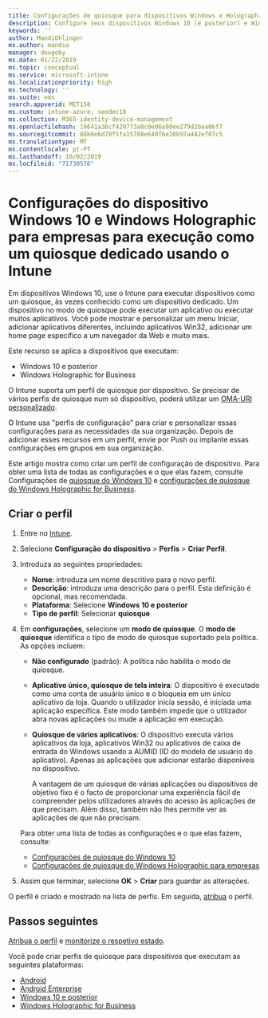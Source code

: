 ```yaml
---
title: Configurações de quiosque para dispositivos Windows e Holographic no Microsoft Intune – Azure | Microsoft Docs
description: Configure seus dispositivos Windows 10 (e posterior) e Windows Holographic para empresas como quiosques de aplicativo único e vários aplicativos, personalizar o menu Iniciar, adicionar aplicativos, mostrar a barra de tarefas e configurar um navegador da Web em Microsoft Intune.
keywords: ''
author: MandiOhlinger
ms.author: mandia
manager: dougeby
ms.date: 01/22/2019
ms.topic: conceptual
ms.service: microsoft-intune
ms.localizationpriority: high
ms.technology: ''
ms.suite: ems
search.appverid: MET150
ms.custom: intune-azure; seodec18
ms.collection: M365-identity-device-management
ms.openlocfilehash: 19641a36cf429773a8c0e06a90ee279d2baa06f7
ms.sourcegitcommit: 88b6e6d70f5fa15708e640f6e20b97a442ef07c5
ms.translationtype: MT
ms.contentlocale: pt-PT
ms.lasthandoff: 10/02/2019
ms.locfileid: "71730576"
---
```

# <a name="windows-10-and-windows-holographic-for-business-device-settings-to-run-as-a-dedicated-kiosk-using-intune"></a>Configurações do dispositivo Windows 10 e Windows Holographic para empresas para execução como um quiosque dedicado usando o Intune

Em dispositivos Windows 10, use o Intune para executar dispositivos como um quiosque, às vezes conhecido como um dispositivo dedicado. Um dispositivo no modo de quiosque pode executar um aplicativo ou executar muitos aplicativos. Você pode mostrar e personalizar um menu Iniciar, adicionar aplicativos diferentes, incluindo aplicativos Win32, adicionar um home page específico a um navegador da Web e muito mais. 

Este recurso se aplica a dispositivos que executam:

- Windows 10 e posterior
- Windows Holographic for Business

O Intune suporta um perfil de quiosque por dispositivo. Se precisar de vários perfis de quiosque num só dispositivo, poderá utilizar um [OMA-URI personalizado](custom-settings-windows-10.md).

O Intune usa "perfis de configuração" para criar e personalizar essas configurações para as necessidades da sua organização. Depois de adicionar esses recursos em um perfil, envie por Push ou implante essas configurações em grupos em sua organização.

Este artigo mostra como criar um perfil de configuração de dispositivo. Para obter uma lista de todas as configurações e o que elas fazem, consulte Configurações de [quiosque do Windows 10](kiosk-settings-windows.md) e [configurações de quiosque do Windows Holographic for Business](kiosk-settings-holographic.md).

## <a name="create-the-profile"></a>Criar o perfil

1. Entre no [Intune](https://go.microsoft.com/fwlink/?linkid=2090973).
2. Selecione **Configuração do dispositivo** > **Perfis** > **Criar Perfil**.
3. Introduza as seguintes propriedades:

   - **Nome**: introduza um nome descritivo para o novo perfil.
   - **Descrição**: introduza uma descrição para o perfil. Esta definição é opcional, mas recomendada.
   - **Plataforma**: Selecione **Windows 10 e posterior**
   - **Tipo de perfil**: Selecionar **quiosque**

4. Em **configurações**, selecione um **modo de quiosque**. O **modo de quiosque** identifica o tipo de modo de quiosque suportado pela política. As opções incluem:

    - **Não configurado** (padrão): A política não habilita o modo de quiosque.
    - **Aplicativo único, quiosque de tela inteira**: O dispositivo é executado como uma conta de usuário único e o bloqueia em um único aplicativo da loja. Quando o utilizador inicia sessão, é iniciada uma aplicação específica. Este modo também impede que o utilizador abra novas aplicações ou mude a aplicação em execução.
    - **Quiosque de vários aplicativos**: O dispositivo executa vários aplicativos da loja, aplicativos Win32 ou aplicativos de caixa de entrada do Windows usando a AUMID (ID do modelo de usuário do aplicativo). Apenas as aplicações que adicionar estarão disponíveis no dispositivo.

        A vantagem de um quiosque de várias aplicações ou dispositivos de objetivo fixo é o facto de proporcionar uma experiência fácil de compreender pelos utilizadores através do acesso às aplicações de que precisam. Além disso, também não lhes permite ver as aplicações de que não precisam.

    Para obter uma lista de todas as configurações e o que elas fazem, consulte:
      - [Configurações de quiosque do Windows 10](kiosk-settings-windows.md)
      - [Configurações de quiosque do Windows Holographic para empresas](kiosk-settings-holographic.md)

5. Assim que terminar, selecione **OK** > **Criar** para guardar as alterações. 

O perfil é criado e mostrado na lista de perfis. Em seguida, [atribua](device-profile-assign.md) o perfil.

## <a name="next-steps"></a>Passos seguintes

[Atribua o perfil](device-profile-assign.md) e [monitorize o respetivo estado](device-profile-monitor.md).

Você pode criar perfis de quiosque para dispositivos que executam as seguintes plataformas:
- [Android](device-restrictions-android.md#kiosk)
- [Android Enterprise](device-restrictions-android-for-work.md#dedicated-device-settings)
- [Windows 10 e posterior](kiosk-settings-windows.md)
- [Windows Holographic for Business](kiosk-settings-holographic.md)

